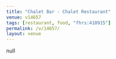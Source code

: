 ```yaml
---
title: "Chalet Bar - Chalet Restaurant"
venue: v14657
tags: [restaurant, food, "fhrs:410915"]
permalink: /v/14657/
layout: venue
---
```

null